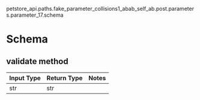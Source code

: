 petstore_api.paths.fake_parameter_collisions1_abab_self_ab.post.parameters.parameter_17.schema
# Schema

## validate method
Input Type | Return Type | Notes
------------ | ------------- | -------------
str | str |
